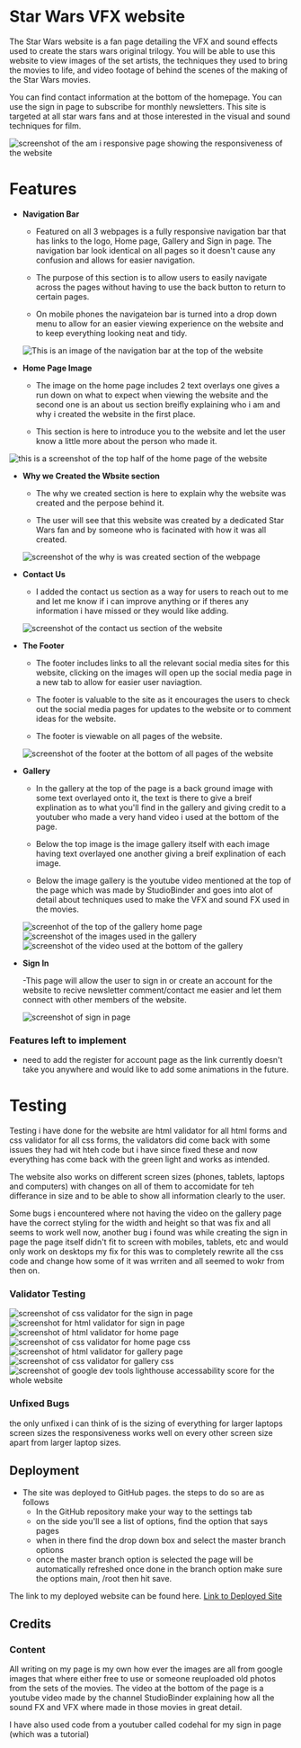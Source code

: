 # Star Wars VFX website 
The Star Wars website is a fan page detailing the VFX and sound effects used to create the stars wars original trilogy. You will be able to use this website to view images of the set artists, the  techniques they used to bring the movies to life, and video footage of behind the scenes of the making of the Star Wars movies.

 You can find contact information at the bottom of the homepage. You can use the sign in page to subscribe for monthly newsletters.
This site is targeted at all star wars fans and at those interested in the visual and sound techniques for film.

![screenshot of the am i responsive page showing the responsiveness of the website](assets/images/am_i_responsive.png)

# Features

- **Navigation Bar**
  
  - Featured on all 3 webpages is a fully responsive navigation bar that has links to the logo, Home page, Gallery and Sign in page. The navigation bar look identical on all pages so it doesn't cause any confusion and allows for easier navigation.
  
  - The purpose of this section is to allow users to easily navigate across the pages without having to use the back button to return to certain pages.
  
  - On mobile phones the navigateion bar is turned into a drop down menu to allow for an easier viewing experience on the website and to keep everything looking neat and tidy.

  ![This is an image of the navigation bar at the top of the website](assets/images/nav_bar.png)

- **Home Page Image**
    
    - The image on the home page includes 2 text overlays one gives a run down on what to expect when viewing the website and the second one is an about us section breifly explaining who i am and why i created the website in the first place.
    
    - This section is here to introduce you to the website and let the user know a little more about the person who made it. 

![this is a screenshot of the top half of the home page of the website](assets/images/Home_screen.png)

- **Why we Created the Wbsite section**
    
    - The why we created section is here to explain why the website was created and the perpose behind it.

    - The user will see that this website was created by a dedicated Star Wars fan and by someone who is facinated with how it was all created.

    ![screenshot of the why is was created section of the webpage](assets/images/why_created.png)

- **Contact Us**
    
    - I added the contact us section as a way for users to reach out to me and let me know if i can improve anything or if theres any information i have missed or they would like adding.

    ![screenshot of the contact us section of the website](assets/images/contact_us.png)

- **The Footer**

    - The footer includes links to all the relevant social media sites for this website, clicking on the images will open up the social media page in a new tab to allow for easier user naviagtion.

    - The footer is valuable to the site as it encourages the users to check out the social media pages for updates to the website or to comment ideas for the website.

    - The footer is viewable on all pages of the website.

    ![screenshot of the footer at the bottom of all pages of the website](assets/images/footer.png)


- **Gallery**
    - In the gallery at the top of the page is a back ground image with some text overlayed onto it, the text is there to give a breif explination as to what you'll find in the gallery and giving credit to a youtuber who made a very hand video i used at the bottom of the page.

    - Below the top image is the image gallery itself with each image having text overlayed one another giving a breif explination of each image.

    - Below the image gallery is the youtube video mentioned at the top of the page which was made by StudioBinder and goes into alot of detail about techniques used to make the VFX and sound FX used in the movies.

    ![screenhot of the top of the gallery home page](assets/images/gallery.png)
    ![screenshot of the images used in the gallery](assets/images/gallery_images.png)
    ![screenshot of the video used at the bottom of the gallery](assets/images/video.png)
    

- **Sign In**
  
  -This page will allow the user to sign in or create an account for the website to recive newsletter comment/contact me easier and let them connect with other members of the website.

  ![screenshot of sign in page](assets/images/sign_in.png)


### Features left to implement

- need to add the register for account page as the link currently doesn't take you anywhere and would like to add some animations in the future.



# Testing

Testing i have done for the website are html validator for all html forms and css validator for all css forms, the validators did come back with some issues they had wit hteh code but i have since fixed these and now everything has come back with the green light and works as intended.

The website also works on different screen sizes (phones, tablets, laptops and computers) with changes on all of them to accomidate for teh differance in size and to be able to show all information clearly to the user.

Some bugs i encountered where not having the video on the gallery page have the correct styling for the width and height so that was fix and all seems to work well now, another bug i found was while creating the sign in page the page itself didn't fit to screen with mobiles, tablets, etc and would only work on desktops my fix for this was to completely rewrite all the css code and change how some of it was wrriten and all seemed to wokr from then on. 

### Validator Testing

![screenshot of css validator for the sign in page](assets/images/signin_css.png)
![screenshot for html validator for sign in page](assets/images/signin_validator.png)
![screenshot of html validator for home page](assets/images/html_validator.png)
![screenshot of css validator for home page css](assets/images/home_css.png)
![screenshot of html validator for gallery page](assets/images/gallery_validator.png)
![screenshot of css validator for gallery css](assets/images/gallery_css.png)
![screenshot of google dev tools lighthouse accessability score for the whole website](assets/images/lighthouse.png)

### Unfixed Bugs
the only unfixed i can think of is the sizing of everything for larger laptops screen sizes the responsiveness works well on every other screen size apart from larger laptop sizes.


## Deployment

- The site was deployed to GitHub pages. the steps to do so are as follows
  - In the GitHub repository make your way to the settings tab
  - on the side you'll see a list of options, find the option that says pages
  - when in there find the drop down box and select the master branch options
  - once the master branch option is selected the page will be automatically refreshed once done in the branch option make sure the options main, /root then hit save.

The link to my deployed website can be found here. [Link to Deployed Site](https://narzmarz.github.io/project-1/)


## Credits

### Content
All writing on my page is my own how ever the images are all from google images that where either free to use or someone reuploaded old photos from the sets of the movies.
The video at the bottom of the page is a youtube video made by the channel StudioBinder explaining how all the sound FX and VFX where made in those movies in great detail. 

I have also used code from a youtuber called codehal for my sign in page (which was a tutorial)